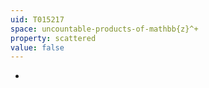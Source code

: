 ```yaml
---
uid: T015217
space: uncountable-products-of-mathbb{z}^+
property: scattered
value: false
---
```

-

